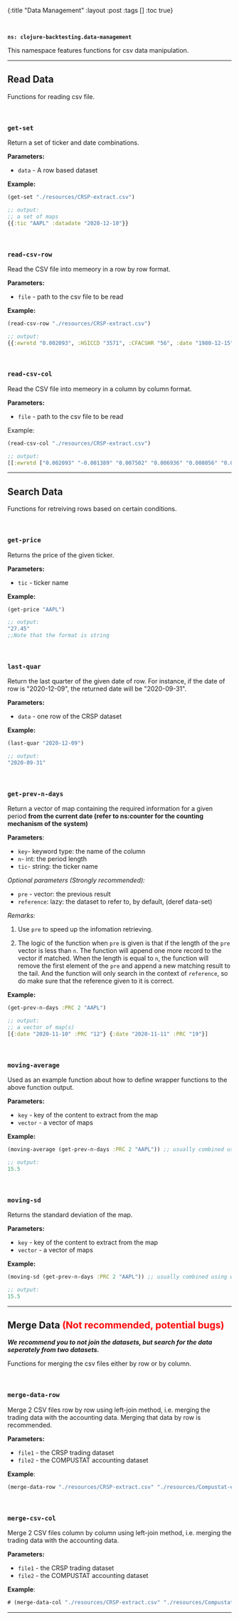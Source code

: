 {:title "Data Management"
 :layout :post
 :tags  []
 :toc true}

<br>

**`ns: clojure-backtesting.data-management`**

This namespace features functions for csv data manipulation.

---

## Read Data
Functions for reading csv file.

<br>

### `get-set`

Return a set of ticker and date combinations.

**Parameters:**
- `data` - A row based dataset

**Example:**

```clojure
(get-set "./resources/CRSP-extract.csv")

;; output:
;; a set of maps
{{:tic "AAPL" :datadate "2020-12-10"}}
```

<br>

### `read-csv-row`

Read the CSV file into memeory in a row by row format. 

**Parameters:**
- `file` - path to the csv file to be read

**Example:**

```clojure
(read-csv-row "./resources/CRSP-extract.csv")

;; output:
{{:ewretd "0.002093", :HSICCD "3571", :CFACSHR "56", :date "1980-12-15", :OPENPRC "", :SECSTAT "R", :SHROUT "55.136", :TICKER "AAPL", :COMNAM "APPLE COMPUTER INC", :PRIMEXCH "Q", :TRDSTAT "A", :HEXCD "3", :RET "-0.052061", :EXCHCD "3", :CFACPR "56", :DLRET "", :PRC "27.3125", :vwretd "0.001605", :CUSIP "03783310", :NCUSIP "03783310", :PERMCO "00007", :PERMNO "14593", :SHRCD "11", :sprtrn "0.001702", :VOL "", :SICCD "3573"}...}
```

<br>

### `read-csv-col`

Read the CSV file into memeory in a column by column format. 

**Parameters:**
- `file` - path to the csv file to be read

Example:

```clojure
(read-csv-col "./resources/CRSP-extract.csv")

;; output:
[[:ewretd ["0.002093" "-0.001389" "0.007502" "0.006936" "0.008056" "0.007997" "0.001412" "0.004105" "0.004242" "-0.005709" "0.001174" "0.009927" "0.009458" "0.010594" "0.005368" "-0.03238" "-0.00516" "0.008907" "0.004471" "-0.000664" "0.005702" "0.004183" "0.005738" "0.002124" "-0.010683" "-0.002868" "-0.004657" "0.001699" "-0.003975" "0.004729" "0.001001" "0.002597" "0.001105" "-0.018646" "0.001114" "0.004765" "0.007917" "0.007249" "-0.00282" "-0.001213" "-0.002401" "-0.004518" "-0.001726" "-5.5e-05" "0.001811" "-0.008043" "-0.001957" "0.001809" "0.002916" "-3.4e-05" "0.008656" "0.008212" "0.003819" "-0.001614" "0.002521" "0.001221" "0.002958" "0.003551" "-0.002266" "-0.001807" "0.011681" "0.005793" "0.006435" "-0.000237" "0.004204" "0.003192" "0.008718" "0.005984" "-0.000118" "0.009045" "0.001948" "-0.002487" "-0.000217" "0.007541" "0.005162" "0.002897" "0.002749" "-0.006616" "0.001807" "0.003888" "0.005053" "0.004563" "-0.005292" "-0.003674" "0.006399" "0.008239" "0.003353" "-0.002742" "0.000864" "0.002988" "0.006598" "0.001707" "-0.00814" "-0.005957" "0.00279" "-0.000297" "-0.013762" "-0.006381" "0.002456" "0.005405" "0.004743" "-0.007511" "0.000823" "0.002881" "0.005549" "0.005913" "0.001988" "-0.002401" "0.00334" "0.001324" "0.003778" "0.00442" "0.006344" "0.004271" "0.003653" "0.000907" "-0.011098" "-0.003048" "0.00273" "0.004895" "-8.9e-05" "-0.003319" "0.001876" "0.00827" "0.003869" "0.001707" "-0.008553" "0.000689" "-0.004752" "0.00258" "-0.001013" "0.003547" "-0.001183" "0.001235" "0.000481" "-0.005352" "-0.007092" "-0.006769" "-0.006941" "-0.0139" "-0.004077" "-0.000875" "0.006533" "0.004753" "0.001068" "-0.004419" "0.004426" "0.003234" "0.00429" "-0.012409" "-0.008818" "-0.00373" "-0.002009" "0.006128" "0.004585" "-0.002349" "0.001375" "0.004231" "0.006598"...]...]
```

---

## Search Data
Functions for retreiving rows based on certain conditions.

<br>

### `get-price`

Returns the price of the given ticker.

**Parameters:**

- `tic` - ticker name

**Example:**

```clojure
(get-price "AAPL")

;; output:
"27.45"
;;Note that the format is string
```

<br>


### `last-quar`

Return the last quarter of the given date of row. For instance, if the date of row is "2020-12-09", the returned date will be "2020-09-31".

**Parameters:**
- `data` - one row of the CRSP dataset

**Example:**

```clojure
(last-quar "2020-12-09")

;; output:
"2020-09-31"
```

<br>

### `get-prev-n-days`

Return a vector of map containing the required information for a given period **from the current date (refer to ns:counter for the counting mechanism of the system)**

**Parameters**: 

- `key`- keyword type: the name of the column
- `n`- int: the period length
- `tic`- string: the ticker name

*Optional parameters (Strongly recommended):*

- `pre` - vector: the previous result
- `reference`: lazy: the dataset to refer to, by default, (deref data-set)

*Remarks:*

1. Use `pre` to speed up the infomation retrieving.

2. The logic of the function when `pre` is given is that if the length of the `pre` vector is less than `n`. The function will append one more record to the vector if matched. When the length is equal to `n`, the function will remove the first element of the `pre` and append a new matching result to the tail. And the function will only search in the context of `reference`, so do make sure that the reference given to it is correct.

**Example:**

```clojure
(get-prev-n-days :PRC 2 "AAPL")

;; output:
;; a vector of map(s)
[{:date "2020-11-10" :PRC "12"} {:date "2020-11-11" :PRC "19"}]
```
<br>

### `moving-average`

Used as an example function about how to define wrapper functions to the above function output.

**Parameters:**

- `key` - key of the content to extract from the map
- `vector` - a vector of maps

**Example:**

```clojure
(moving-average (get-prev-n-days :PRC 2 "AAPL")) ;; usually combined using with (get-prev-n-days)

;; output:
15.5
```

<br>

### `moving-sd`

Returns the standard deviation of the map.

**Parameters:**

- `key` - key of the content to extract from the map
- `vector` - a vector of maps

**Example:**

```clojure
(moving-sd (get-prev-n-days :PRC 2 "AAPL")) ;; usually combined using with (get-prev-n-days)

;; output:
15.5
```

---

## Merge Data <span style="color:red">(Not recommended, potential bugs)</span>

***We recommend you to not join the datasets, but search for the data seperately from two datasets.***

Functions for merging the csv files either by row or by column.

<br>

### `merge-data-row`

Merge 2 CSV files row by row using left-join method, i.e. merging the trading data with the accounting data. Merging that data by row is recommended. 

**Parameters:**
- `file1` - the CRSP trading dataset
- `file2` - the COMPUSTAT accounting dataset

**Example**:

```clojure
(merge-data-row "./resources/CRSP-extract.csv" "./resources/Compustat-extract.csv")
```
<br>


### `merge-csv-col`

Merge 2 CSV files column by column using left-join method, i.e. merging the trading data with the accounting data. 

**Parameters:**
- `file1` - the CRSP trading dataset
- `file2` - the COMPUSTAT accounting dataset

**Example**:

```clojure
# (merge-data-col "./resources/CRSP-extract.csv" "./resources/Compustat-extract.csv")
```

---
